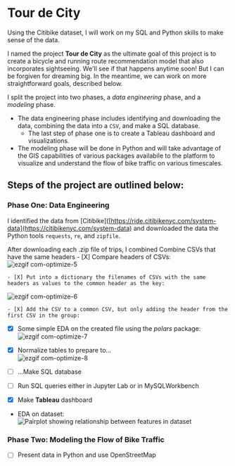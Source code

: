 # Tour de City
Using the Citibike dataset, I will work on my SQL and Python skills to make sense of the data.

I named the project **Tour de City** as the ultimate goal of this project is to create a bicycle and running route recommendation model that also incorporates sightseeing. We'll see if that happens anytime soon! But I can be forgiven for dreaming big. In the meantime, we can work on more straightforward goals, described below.

I split the project into two phases, a _data engineering_ phase, and a _modeling_ phase.
- The data engineering phase includes identifying and downloading the data, combining the data into a `CSV`, and make a SQL database.
  - The last step of phase one is to create a Tableau dashboard and visualizations.
- The modeling phase will be done in Python and will take advantage of the GIS capabilities of various packages availabile to the platform to visualize and understand the flow of bike traffic on various timescales.

## Steps of the project are outlined below:
### Phase One: Data Engineering

I identified the data from [Citibike]([https://ride.citibikenyc.com/system-data](https://citibikenyc.com/system-data) and downloaded the data the Python tools `requests`, `re`, and `zipfile`.

After downloading each .zip file of trips, I combined  Combine CSVs that have the same headers
    - [X] Compare headers of CSVs:  
![ezgif com-optimize-5](https://github.com/sralter/citibike_project/assets/25013680/48976048-625f-4ba5-a25c-3f0ac73ae69e)

    - [X] Put into a dictionary the filenames of CSVs with the same headers as values to the common header as the key:  
![ezgif com-optimize-6](https://github.com/sralter/citibike_project/assets/25013680/42cb5f2b-95e0-408c-a149-4f60f82803fa)

    - [X] Add the CSV to a common CSV, but only adding the header from the first CSV in the group:  

- [X] Some simple EDA on the created file using the _polars_ package:  
![ezgif com-optimize-7](https://github.com/sralter/citibike_project/assets/25013680/640e439b-ef81-4f62-b5c2-bf987dbe32d2)

- [X] Normalize tables to prepare to...  
![ezgif com-optimize-8](https://github.com/sralter/citibike_project/assets/25013680/841121b7-05ed-489a-b642-6e740dd58a0d)


- [ ] ...Make SQL database  



- [ ] Run SQL queries either in Jupyter Lab or in MySQLWorkbench  

- [X] Make **Tableau** dashboard

- EDA on dataset:
![Pairplot showing relationship between features in dataset](https://github.com/sralter/tour_de_city/assets/25013680/2371da7e-f71d-445a-b152-fd900c9acf90)

### Phase Two: Modeling the Flow of Bike Traffic

- [ ] Present data in Python and use OpenStreetMap  

